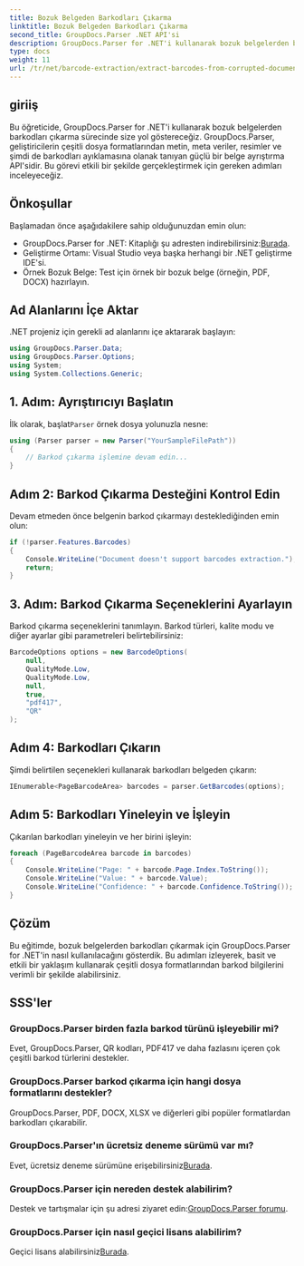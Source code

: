 ```yaml
---
title: Bozuk Belgeden Barkodları Çıkarma
linktitle: Bozuk Belgeden Barkodları Çıkarma
second_title: GroupDocs.Parser .NET API'si
description: GroupDocs.Parser for .NET'i kullanarak bozuk belgelerden barkodları nasıl çıkaracağınızı öğrenin. Adım adım talimatlarla kapsamlı eğitim.
type: docs
weight: 11
url: /tr/net/barcode-extraction/extract-barcodes-from-corrupted-document/
---
```

## giriiş
Bu öğreticide, GroupDocs.Parser for .NET'i kullanarak bozuk belgelerden barkodları çıkarma sürecinde size yol göstereceğiz. GroupDocs.Parser, geliştiricilerin çeşitli dosya formatlarından metin, meta veriler, resimler ve şimdi de barkodları ayıklamasına olanak tanıyan güçlü bir belge ayrıştırma API'sidir. Bu görevi etkili bir şekilde gerçekleştirmek için gereken adımları inceleyeceğiz.
## Önkoşullar
Başlamadan önce aşağıdakilere sahip olduğunuzdan emin olun:
-  GroupDocs.Parser for .NET: Kitaplığı şu adresten indirebilirsiniz:[Burada](https://releases.groupdocs.com/parser/net/).
- Geliştirme Ortamı: Visual Studio veya başka herhangi bir .NET geliştirme IDE'si.
- Örnek Bozuk Belge: Test için örnek bir bozuk belge (örneğin, PDF, DOCX) hazırlayın.

## Ad Alanlarını İçe Aktar
.NET projeniz için gerekli ad alanlarını içe aktararak başlayın:
```csharp
using GroupDocs.Parser.Data;
using GroupDocs.Parser.Options;
using System;
using System.Collections.Generic;
```
## 1. Adım: Ayrıştırıcıyı Başlatın
 İlk olarak, başlat`Parser` örnek dosya yolunuzla nesne:
```csharp
using (Parser parser = new Parser("YourSampleFilePath"))
{
    // Barkod çıkarma işlemine devam edin...
}
```
## Adım 2: Barkod Çıkarma Desteğini Kontrol Edin
Devam etmeden önce belgenin barkod çıkarmayı desteklediğinden emin olun:
```csharp
if (!parser.Features.Barcodes)
{
    Console.WriteLine("Document doesn't support barcodes extraction.");
    return;
}
```
## 3. Adım: Barkod Çıkarma Seçeneklerini Ayarlayın
Barkod çıkarma seçeneklerini tanımlayın. Barkod türleri, kalite modu ve diğer ayarlar gibi parametreleri belirtebilirsiniz:
```csharp
BarcodeOptions options = new BarcodeOptions(
    null,
    QualityMode.Low,
    QualityMode.Low,
    null,
    true,
    "pdf417",
    "QR"
);
```
## Adım 4: Barkodları Çıkarın
Şimdi belirtilen seçenekleri kullanarak barkodları belgeden çıkarın:
```csharp
IEnumerable<PageBarcodeArea> barcodes = parser.GetBarcodes(options);
```
## Adım 5: Barkodları Yineleyin ve İşleyin
Çıkarılan barkodları yineleyin ve her birini işleyin:
```csharp
foreach (PageBarcodeArea barcode in barcodes)
{
    Console.WriteLine("Page: " + barcode.Page.Index.ToString());
    Console.WriteLine("Value: " + barcode.Value);
    Console.WriteLine("Confidence: " + barcode.Confidence.ToString());
}
```

## Çözüm
Bu eğitimde, bozuk belgelerden barkodları çıkarmak için GroupDocs.Parser for .NET'in nasıl kullanılacağını gösterdik. Bu adımları izleyerek, basit ve etkili bir yaklaşım kullanarak çeşitli dosya formatlarından barkod bilgilerini verimli bir şekilde alabilirsiniz.

## SSS'ler
### GroupDocs.Parser birden fazla barkod türünü işleyebilir mi?
Evet, GroupDocs.Parser, QR kodları, PDF417 ve daha fazlasını içeren çok çeşitli barkod türlerini destekler.
### GroupDocs.Parser barkod çıkarma için hangi dosya formatlarını destekler?
GroupDocs.Parser, PDF, DOCX, XLSX ve diğerleri gibi popüler formatlardan barkodları çıkarabilir.
### GroupDocs.Parser'ın ücretsiz deneme sürümü var mı?
 Evet, ücretsiz deneme sürümüne erişebilirsiniz[Burada](https://releases.groupdocs.com/).
### GroupDocs.Parser için nereden destek alabilirim?
 Destek ve tartışmalar için şu adresi ziyaret edin:[GroupDocs.Parser forumu](https://forum.groupdocs.com/c/parser/17).
### GroupDocs.Parser için nasıl geçici lisans alabilirim?
 Geçici lisans alabilirsiniz[Burada](https://purchase.groupdocs.com/temporary-license/).